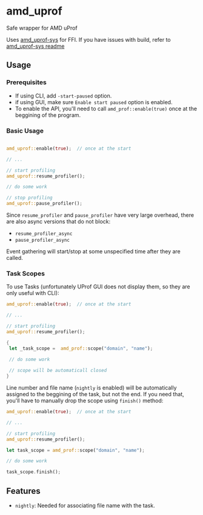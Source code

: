# amd_uprof

Safe wrapper for AMD uProf

Uses [amd_uprof-sys](https://github.com/vdrn/amd_uprof-sys) for FFI. If you have issues with build, refer to [amd_uprof-sys readme](https://github.com/vdrn/amd_uprof-sys)

## Usage

### Prerequisites
- If using CLI, add `-start-paused` option.
- if using GUI, make sure `Enable start paused` option is enabled.
- To enable the API, you'll need to call `amd_prof::enable(true)` once at the beggining of the program.

### Basic Usage
``` rust

amd_uprof::enable(true);  // once at the start

// ...

// start profiling
amd_uprof::resume_profiler();

// do some work

// stop profiling 
amd_uprof::pause_profiler();
```

Since `resume_profiler` and `pause_profiler` have very large overhead, there are also async versions that do not block: 
- `resume_profiler_async`
- `pause_profiler_async`

Event gathering will start/stop at some unspecified time after they are called.


### Task Scopes

To use Tasks (unfortunately UProf GUI does not display them, so they are only useful with CLI):

``` rust
amd_uprof::enable(true);  // once at the start

// ...

// start profiling
amd_uprof::resume_profiler();

{
 let _task_scope =  amd_prof::scope("domain", "name");
 
 // do some work

 // scope will be automaticall closed
}

```

Line number and file name (`nightly` is enabled) will be automatically assigned to the beggining of the task, but not the end. If you need that, you'll have to manually drop the scope using `finish()` method:

``` rust
amd_uprof::enable(true);  // once at the start

// ...

// start profiling
amd_uprof::resume_profiler();

let task_scope = amd_prof::scope("domain", "name");

// do some work

task_scope.finish();
```


## Features
- `nightly`: Needed for associating file name with the task.

